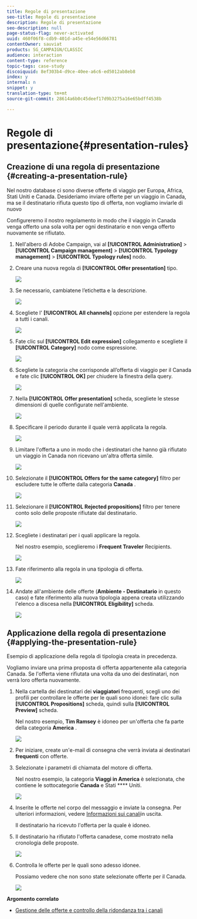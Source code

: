 ```yaml
---
title: Regole di presentazione
seo-title: Regole di presentazione
description: Regole di presentazione
seo-description: null
page-status-flag: never-activated
uuid: 460f06f8-cdb9-401d-a45e-e54e56d66781
contentOwner: sauviat
products: SG_CAMPAIGN/CLASSIC
audience: interaction
content-type: reference
topic-tags: case-study
discoiquuid: 8ef303b4-d9ce-40ee-a6c6-ed5012ab8eb8
index: y
internal: n
snippet: y
translation-type: tm+mt
source-git-commit: 28614a6b0c45deef17d9b3275a16e65bdff4538b

---
```



# Regole di presentazione{#presentation-rules}

## Creazione di una regola di presentazione {#creating-a-presentation-rule}

Nel nostro database ci sono diverse offerte di viaggio per Europa, Africa, Stati Uniti e Canada. Desideriamo inviare offerte per un viaggio in Canada, ma se il destinatario rifiuta questo tipo di offerta, non vogliamo inviarle di nuovo

Configureremo il nostro regolamento in modo che il viaggio in Canada venga offerto una sola volta per ogni destinatario e non venga offerto nuovamente se rifiutato.

1. Nell&#39;albero di Adobe Campaign, vai al **[!UICONTROL Administration]** > **[!UICONTROL Campaign management]** > **[!UICONTROL Typology management]** > **[!UICONTROL Typology rules]** nodo.
1. Creare una nuova regola di **[!UICONTROL Offer presentation]** tipo.

   ![](assets/offer_typology_example_001.png)

1. Se necessario, cambiatene l’etichetta e la descrizione.

   ![](assets/offer_typology_example_002.png)

1. Scegliete l&#39; **[!UICONTROL All channels]** opzione per estendere la regola a tutti i canali.

   ![](assets/offer_typology_example_003.png)

1. Fate clic sul **[!UICONTROL Edit expression]** collegamento e scegliete il **[!UICONTROL Category]** nodo come espressione.

   ![](assets/offer_typology_example_004.png)

1. Scegliete la categoria che corrisponde all’offerta di viaggio per il Canada e fate clic **[!UICONTROL OK]** per chiudere la finestra della query.

   ![](assets/offer_typology_example_005.png)

1. Nella **[!UICONTROL Offer presentation]** scheda, scegliete le stesse dimensioni di quelle configurate nell&#39;ambiente.

   ![](assets/offer_typology_example_006.png)

1. Specificare il periodo durante il quale verrà applicata la regola.

   ![](assets/offer_typology_example_007.png)

1. Limitare l&#39;offerta a uno in modo che i destinatari che hanno già rifiutato un viaggio in Canada non ricevano un&#39;altra offerta simile.

   ![](assets/offer_typology_example_008.png)

1. Selezionate il **[!UICONTROL Offers for the same category]** filtro per escludere tutte le offerte dalla categoria **Canada** .

   ![](assets/offer_typology_example_020.png)

1. Selezionare il **[!UICONTROL Rejected propositions]** filtro per tenere conto solo delle proposte rifiutate dal destinatario.

   ![](assets/offer_typology_example_021.png)

1. Scegliete i destinatari per i quali applicare la regola.

   Nel nostro esempio, sceglieremo i **Frequent Traveler** Recipients.

   ![](assets/offer_typology_example_009.png)

1. Fate riferimento alla regola in una tipologia di offerta.

   ![](assets/offer_typology_example_013.png)

1. Andate all&#39;ambiente delle offerte (**Ambiente - Destinatario** in questo caso) e fate riferimento alla nuova tipologia appena creata utilizzando l&#39;elenco a discesa nella **[!UICONTROL Eligibility]** scheda.

   ![](assets/offer_typology_example_014.png)

## Applicazione della regola di presentazione {#applying-the-presentation-rule}

Esempio di applicazione della regola di tipologia creata in precedenza.

Vogliamo inviare una prima proposta di offerta appartenente alla categoria Canada. Se l&#39;offerta viene rifiutata una volta da uno dei destinatari, non verrà loro offerta nuovamente.

1. Nella cartella dei destinatari dei **viaggiatori** frequenti, scegli uno dei profili per controllare le offerte per le quali sono idonei: fare clic sulla **[!UICONTROL Propositions]** scheda, quindi sulla **[!UICONTROL Preview]** scheda.

   Nel nostro esempio, **Tim Ramsey** è idoneo per un&#39;offerta che fa parte della categoria **America** .

   ![](assets/offer_typology_example_015.png)

1. Per iniziare, create un&#39;e-mail di consegna che verrà inviata ai destinatari **frequenti** con offerte.
1. Selezionate i parametri di chiamata del motore di offerta.

   Nel nostro esempio, la categoria **Viaggi in America** è selezionata, che contiene le sottocategorie **Canada** e Stati **** Uniti.

   ![](assets/offer_typology_example_016.png)

1. Inserite le offerte nel corpo del messaggio e inviate la consegna. Per ulteriori informazioni, vedere [Informazioni sui canali](../../interaction/using/about-outbound-channels.md)in uscita.

   Il destinatario ha ricevuto l&#39;offerta per la quale è idoneo.

1. Il destinatario ha rifiutato l&#39;offerta canadese, come mostrato nella cronologia delle proposte.

   ![](assets/offer_typology_example_018.png)

1. Controlla le offerte per le quali sono adesso idonee.

   Possiamo vedere che non sono state selezionate offerte per il Canada.

   ![](assets/offer_typology_example_019.png)

**Argomento correlato**

* [Gestione delle offerte e controllo della ridondanza tra i canali](https://helpx.adobe.com/campaign/kb/simplifying-campaign-management-acc.html#Manageoffersandcontrolredundancyacrosschannels)